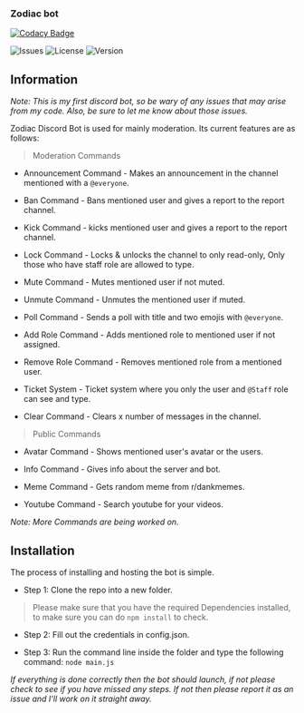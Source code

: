 ### Zodiac bot

[![Codacy Badge](https://api.codacy.com/project/badge/Grade/43b4217a65334e17a4cc443fe9eb5e2e)](https://app.codacy.com/manual/sahig012.320/Zodiac?utm_source=github.com&utm_medium=referral&utm_content=Nukestye/Zodiac&utm_campaign=Badge_Grade_Dashboard)

![Issues](https://img.shields.io/github/issues/Nukestye/Zodiac?style=for-the-badge&logo=appveyor)
![License](https://img.shields.io/github/license/Nukestye/Zodiac?style=for-the-badge&logo=appveyor)
![Version](https://img.shields.io/github/v/release/Nukestye/Zodiac?style=for-the-badge)

## Information
*Note: This is my first discord bot, so be wary of any issues that may arise from my code. Also, be sure to let me know about those issues.*

Zodiac Discord Bot is used for mainly moderation. Its current features are as follows:
> Moderation Commands

* Announcement Command - Makes an announcement in the channel mentioned with a `@everyone`.
      
* Ban Command - Bans mentioned user and gives a report to the report channel.

* Kick Command - kicks mentioned user and gives a report to the report channel.

* Lock Command - Locks & unlocks the channel to only read-only, Only those who have staff role are allowed to type.

* Mute Command - Mutes mentioned user if not muted.

* Unmute Command - Unmutes the mentioned user if muted.

* Poll Command - Sends a poll with title and two emojis with `@everyone`.

* Add Role Command - Adds mentioned role to mentioned user if not assigned.

* Remove Role Command - Removes mentioned role from a mentioned user.

* Ticket System - Ticket system where you only the user and `@Staff` role can see and type.

* Clear Command - Clears x number of messages in the channel.

> Public Commands

* Avatar Command - Shows mentioned user's avatar or the users.

* Info Command - Gives info about the server and bot.

* Meme Command - Gets random meme from r/dankmemes.

* Youtube Command - Search youtube for your videos.


*Note: More Commands are being worked on.*

## Installation
   The process of installing and hosting the bot is simple.

- Step 1:
         Clone the repo into a new folder.

> Please make sure that you have the required Dependencies installed, to make sure you can do `npm install` to check.

   
- Step 2: 
         Fill out the credentials in config.json.

   
- Step 3:
         Run the command line inside the folder and type the following command:
`node main.js`

*If everything is done correctly then the bot should launch, if not please check to see if you have missed any steps. If not then please report it as an issue and I'll work on it straight away.*


